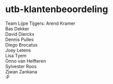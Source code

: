 # utb-klantenbeoordeling
Team Lijpe Tijgers:
Arend Kramer\
Bas Dekker\
David Dierckx\
Dennis Pulles\
Diego Brocatus\
Joey Letens\
Lisa Tyem\
Onno van Helfteren\
Sylvester Roos\
Zjwan Zankana\
:P
